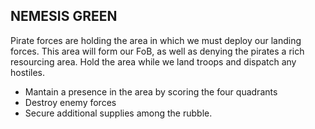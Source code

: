 ## NEMESIS GREEN

Pirate forces are holding the area in which we must deploy our landing forces. This area will form our FoB, as well as denying the pirates a rich resourcing area. Hold the area while we land troops and dispatch any hostiles. 

* Mantain a presence in the area by scoring the four quadrants 
* Destroy enemy forces 
* Secure additional supplies among the rubble. 